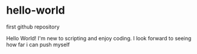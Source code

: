 # hello-world
first github repository

Hello World! I'm new to scripting and enjoy coding. I look forward to seeing how far i can push myself
